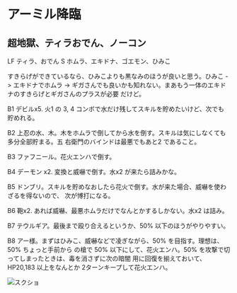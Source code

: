 # アーミル降臨 

## 超地獄、ティラおでん、ノーコン

LF ティラ、おでん
S ホムラ、エキドナ、ゴエモン、ひみこ

すきらげができているなら、ひみこよりも黒なみのほうが良いと思う。ひみこ -> エキドナでホムラ
-> ギガさんでも良いかも知れない。まあもう一体のエキドナのすきらげとギガさんのプラスが必要
だけど。

B1 デビルx5. 火1 の 3, 4 コンボで水だけ残してスキルを貯めたいけど、次でも貯めれる。

B2 上忍の水、木。木をホムラで倒してから水を倒す。スキルは気にしなくても多分全部貯まる。五
右衛門のバインドは最悪でもあと2 であること。

B3 ファフニール。花火エンハで倒す。

B4 デーモン x2. 変換と威嚇で倒す。水x2 が来たら詰みかな。

B5 ドンブリ。スキルを貯めなおしたら花火で倒す。水が来た場合、威嚇を使わざるを得ないので、
次が博打になる。

B6 鞄x2. あれば威嚇、最悪ホムラだけでなんとかするしかない。水x2 は詰み。

B7 テウルギア。最後まで殴り合えるというか、50% 以下のほうがやりやすい。

B8 アー様。まずはひみこ、威嚇などで凌ぎながら、50% を目指す。理想は、50% ちょっと手前から
の槍で 50% 以下にして、花火エンハ。50% を攻撃で切ってしまったときは、毒を消さずに次の暗闇
用に回復を揃えておいて、HP20,183 以上をなんとか 2ターンキープして花火エンハ。

![スクショ](http://i.imgur.com/iGPeK9Wl.jpg )

<!-- vim: set tw=90 filetype=markdown : -->

